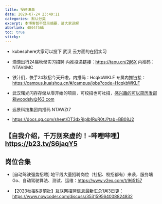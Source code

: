 ```yaml
---
title: 投递清单
date: 2020-07-24 23:49:11
categories: 默认分类
excerpt: 本博客暂不显示摘要，请大家谅解
abbrlink: 4804f56b
toc: true
sticky: 
---
```




- kubesphere大家可以投下 武汉 云方面的在招实习

- 滴滴出行24届秋储实习招聘
内推投递链接：https://taou.cn/2jl6X
内推码：NTAV4MC

- 铁汁们，快手24秋招今天开啦，内推码：HcqkbWKLF
专属内推链接：https://campus.kuaishou.cn/#/campus/jobs?code=HcqkbWKLF

- 武汉曙光闪存存储从零开始的项目，可校招也可社招，感兴趣的可以简历发邮箱woodslv@163.com

- 远景科技集团内推码 NTAWZt7

- https://docs.qq.com/sheet/DT3dxRlpIb1RuR0tJ?tab=BB08J2


## 【自我介绍，千万别来虚的！-哔哩哔哩】 https://b23.tv/S6jaqY5

## 岗位合集 

- [自动驾驶强势招聘] 地平线大量招聘岗位（社招、校招都有）来袭，服务端 Go、自动驾驶算法、测试、运维：https://www.v2ex.com/t/965157

- 【2023秋招&提前批】互联网招聘信息最新汇总1月3日更：https://www.nowcoder.com/discuss/353159564008824832